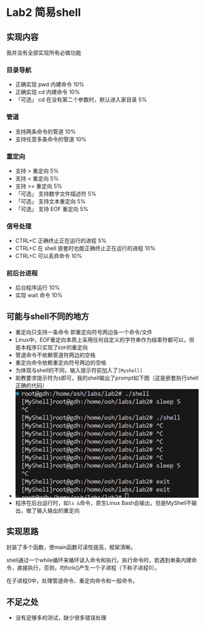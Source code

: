 # Lab2 简易shell

## 实现内容
我并没有全部实现所有必做功能

### 目录导航
- 正确实现 pwd 内建命令	10%
- 正确实现 cd 内建命令	10%
- 「可选」 cd 在没有第二个参数时，默认进入家目录	5%

### 管道
- 支持两条命令的管道	10%
- 支持任意多条命令的管道	10%

### 重定向
- 支持 > 重定向	5%
- 支持 < 重定向	5%
- 支持 >> 重定向	5%
- 「可选」 支持数字文件描述符	5%
- 「可选」 支持文本重定向	5%
- 「可选」 支持 EOF 重定向	5%

### 信号处理
- CTRL+C 正确终止正在运行的进程	5%
- CTRL+C 在 shell 嵌套时也能正确终止正在运行的进程	10%
- CTRL+C 可以丢弃命令	10%

### 前后台进程
- 后台程序运行	10%
- 实现 wait 命令	10%

## 可能与shell不同的地方
- 重定向只支持一条命令 即重定向符号两边各一个命令/文件
- Linux中，EOF重定向本质上采用任何自定义的字符串作为结束符都可以，但是本程序只实现了`EOF`的重定向
- 管道命令不依赖管道符两边的空格
- 重定向命令依赖重定向符号两边的空格
- 为体现与shell的不同，输入提示符前加入了`[Myshell]`
- 助教要求提示符为`$`即可，我的shell输出了prompt如下图（这是嵌套执行shell正确的代码）
- ![alt text](image.png)
- 程序在后台运行时，如`ls &`命令，原生Linux Bash会输出，但是MyShell不输出，做了输入输出的重定向

## 实现思路
封装了多个函数，使main函数可读性提高，框架清晰。

shell通过一个while循环来循环读入命令和执行。执行命令时，若遇到单条内建命令，直接执行，否则，均fork()产生一个子进程（下称子进程0）。

在子进程0中，处理管道命令、重定向命令和一般命令。

## 不足之处
- 没有足够多的测试，缺少很多错误处理